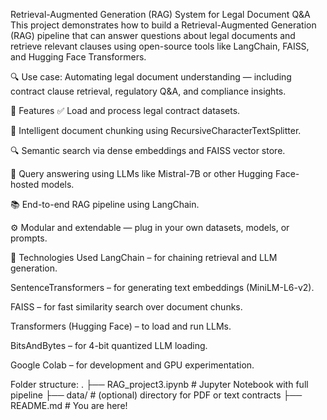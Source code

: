 Retrieval-Augmented Generation (RAG) System for Legal Document Q&A
This project demonstrates how to build a Retrieval-Augmented Generation (RAG) pipeline that can answer questions about legal documents and retrieve relevant clauses using open-source tools like LangChain, FAISS, and Hugging Face Transformers.

🔍 Use case: Automating legal document understanding — including contract clause retrieval, regulatory Q&A, and compliance insights.

🚀 Features
✅ Load and process legal contract datasets.

📄 Intelligent document chunking using RecursiveCharacterTextSplitter.

🔍 Semantic search via dense embeddings and FAISS vector store.

🤖 Query answering using LLMs like Mistral-7B or other Hugging Face-hosted models.

📚 End-to-end RAG pipeline using LangChain.

⚙️ Modular and extendable — plug in your own datasets, models, or prompts.

🧠 Technologies Used
LangChain – for chaining retrieval and LLM generation.

SentenceTransformers – for generating text embeddings (MiniLM-L6-v2).

FAISS – for fast similarity search over document chunks.

Transformers (Hugging Face) – to load and run LLMs.

BitsAndBytes – for 4-bit quantized LLM loading.

Google Colab – for development and GPU experimentation.

Folder structure:
.
├── RAG_project3.ipynb       # Jupyter Notebook with full pipeline
├── data/                    # (optional) directory for PDF or text contracts
├── README.md                # You are here!


